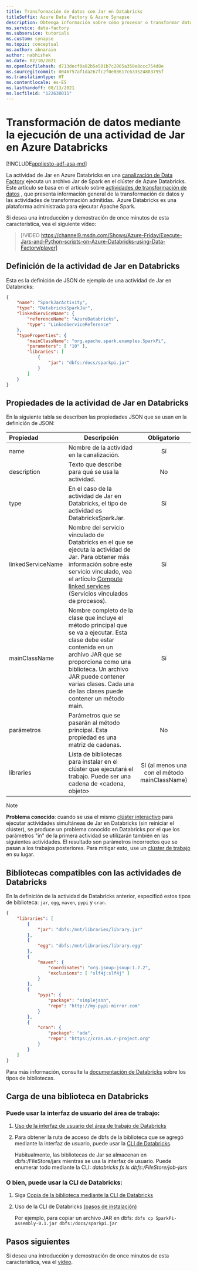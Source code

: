 ```yaml
---
title: Transformación de datos con Jar en Databricks
titleSuffix: Azure Data Factory & Azure Synapse
description: Obtenga información sobre cómo procesar o transformar datos mediante la ejecución de una instancia de Jar en Databricks dentro de una canalización de Azure Data Factory.
ms.service: data-factory
ms.subservice: tutorials
ms.custom: synapse
ms.topic: conceptual
ms.author: abnarain
author: nabhishek
ms.date: 02/10/2021
ms.openlocfilehash: d713decf0a82b5e501b7c2065a358e8ccc754d8e
ms.sourcegitcommit: 0046757af1da267fc2f0e88617c633524883795f
ms.translationtype: HT
ms.contentlocale: es-ES
ms.lasthandoff: 08/13/2021
ms.locfileid: "122638015"
---
```

# <a name="transform-data-by-running-a-jar-activity-in-azure-databricks"></a>Transformación de datos mediante la ejecución de una actividad de Jar en Azure Databricks

[!INCLUDE[appliesto-adf-asa-md](includes/appliesto-adf-asa-md.md)]

La actividad de Jar en Azure Databricks en una [canalización de Data Factory](concepts-pipelines-activities.md) ejecuta un archivo Jar de Spark en el clúster de Azure Databricks. Este artículo se basa en el artículo sobre [actividades de transformación de datos](transform-data.md) , que presenta información general de la transformación de datos y las actividades de transformación admitidas.  Azure Databricks es una plataforma administrada para ejecutar Apache Spark.

Si desea una introducción y demostración de once minutos de esta característica, vea el siguiente vídeo:

> [!VIDEO https://channel9.msdn.com/Shows/Azure-Friday/Execute-Jars-and-Python-scripts-on-Azure-Databricks-using-Data-Factory/player]

## <a name="databricks-jar-activity-definition"></a>Definición de la actividad de Jar en Databricks

Esta es la definición de JSON de ejemplo de una actividad de Jar en Databricks:

```json
{
    "name": "SparkJarActivity",
    "type": "DatabricksSparkJar",
    "linkedServiceName": {
        "referenceName": "AzureDatabricks",
        "type": "LinkedServiceReference"
    },
    "typeProperties": {
        "mainClassName": "org.apache.spark.examples.SparkPi",
        "parameters": [ "10" ],
        "libraries": [
            {
                "jar": "dbfs:/docs/sparkpi.jar"
            }
        ]
    }
}

```

## <a name="databricks-jar-activity-properties"></a>Propiedades de la actividad de Jar en Databricks

En la siguiente tabla se describen las propiedades JSON que se usan en la definición de JSON:

|Propiedad|Descripción|Obligatorio|
|:--|---|:-:|
|name|Nombre de la actividad en la canalización.|Sí|
|description|Texto que describe para qué se usa la actividad.|No|
|type|En el caso de la actividad de Jar en Databricks, el tipo de actividad es DatabricksSparkJar.|Sí|
|linkedServiceName|Nombre del servicio vinculado de Databricks en el que se ejecuta la actividad de Jar. Para obtener más información sobre este servicio vinculado, vea el artículo [Compute linked services](compute-linked-services.md) (Servicios vinculados de procesos).|Sí|
|mainClassName|Nombre completo de la clase que incluye el método principal que se va a ejecutar. Esta clase debe estar contenida en un archivo JAR que se proporciona como una biblioteca. Un archivo JAR puede contener varias clases. Cada una de las clases puede contener un método main.|Sí|
|parámetros|Parámetros que se pasarán al método principal. Esta propiedad es una matriz de cadenas.|No|
|libraries|Lista de bibliotecas para instalar en el clúster que ejecutará el trabajo. Puede ser una cadena de <cadena, objeto>|Sí (al menos una con el método mainClassName)|

> [!NOTE]
> **Problema conocido**: cuando se usa el mismo [clúster interactivo](compute-linked-services.md#example---using-existing-interactive-cluster-in-databricks) para ejecutar actividades simultáneas de Jar en Databricks (sin reiniciar el clúster), se produce un problema conocido en Databricks por el que los parámetros "in" de la primera actividad se utilizarán también en las siguientes actividades. El resultado son parámetros incorrectos que se pasan a los trabajos posteriores. Para mitigar esto, use un [clúster de trabajo](compute-linked-services.md#example---using-new-job-cluster-in-databricks) en su lugar.

## <a name="supported-libraries-for-databricks-activities"></a>Bibliotecas compatibles con las actividades de Databricks

En la definición de la actividad de Databricks anterior, especificó estos tipos de biblioteca: `jar`, `egg`, `maven`, `pypi` y `cran`.

```json
{
    "libraries": [
        {
            "jar": "dbfs:/mnt/libraries/library.jar"
        },
        {
            "egg": "dbfs:/mnt/libraries/library.egg"
        },
        {
            "maven": {
                "coordinates": "org.jsoup:jsoup:1.7.2",
                "exclusions": [ "slf4j:slf4j" ]
            }
        },
        {
            "pypi": {
                "package": "simplejson",
                "repo": "http://my-pypi-mirror.com"
            }
        },
        {
            "cran": {
                "package": "ada",
                "repo": "https://cran.us.r-project.org"
            }
        }
    ]
}

```

Para más información, consulte la [documentación de Databricks](/azure/databricks/dev-tools/api/latest/libraries#managedlibrarieslibrary) sobre los tipos de bibliotecas.

## <a name="how-to-upload-a-library-in-databricks"></a>Carga de una biblioteca en Databricks

### <a name="you-can-use-the-workspace-ui"></a>Puede usar la interfaz de usuario del área de trabajo:

1. [Uso de la interfaz de usuario del área de trabajo de Databricks](/azure/databricks/libraries/#create-a-library)

2. Para obtener la ruta de acceso de dbfs de la biblioteca que se agregó mediante la interfaz de usuario, puede usar la [CLI de Databricks](/azure/databricks/dev-tools/cli/#install-the-cli).

   Habitualmente, las bibliotecas de Jar se almacenan en dbfs:/FileStore/jars mientras se usa la interfaz de usuario. Puede enumerar todo mediante la CLI: *databricks fs ls dbfs:/FileStore/job-jars*

### <a name="or-you-can-use-the-databricks-cli"></a>O bien, puede usar la CLI de Databricks:

1. Siga [Copia de la biblioteca mediante la CLI de Databricks](/azure/databricks/dev-tools/cli/#copy-a-file-to-dbfs)

2. Uso de la CLI de Databricks [(pasos de instalación)](/azure/databricks/dev-tools/cli/#install-the-cli)

   Por ejemplo, para copiar un archivo JAR en dbfs: `dbfs cp SparkPi-assembly-0.1.jar dbfs:/docs/sparkpi.jar`

## <a name="next-steps"></a>Pasos siguientes

Si desea una introducción y demostración de once minutos de esta característica, vea el [vídeo](https://channel9.msdn.com/Shows/Azure-Friday/Execute-Jars-and-Python-scripts-on-Azure-Databricks-using-Data-Factory/player).
